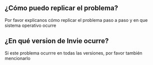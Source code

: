 ## ¿Cómo puedo replicar el problema?
Por favor explicanos cómo replicar el problema paso a paso y en que sistema operativo ocurre
## ¿En qué version de Invie ocurre?
Si este problema ocurrre en todas las versiones, por favor también mencionarlo
